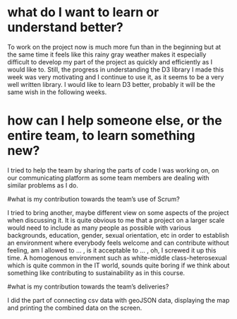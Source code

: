 
# what do I want to learn or understand better?

To work on the project now is much more fun than in the beginning but at the same time it feels like this rainy gray weather makes it especially difficult to develop my part of the project as quickly and efficiently as I would like to. Still, the progress in understanding the D3 library I made this week was very motivating and I continue to use it, as it seems to be a very well written library. I would like to learn D3 better, probably it will be the same wish in the following weeks.

# how can I help someone else, or the entire team, to learn something new?

I tried to help the team by sharing the parts of code I was working on, on our communicating platform as some team members are dealing with similar problems as I do.

#what is my contribution towards the team’s use of Scrum?

I tried to bring another, maybe different view on some aspects of the project when discussing it. It is quite obvious to me that a project on a larger scale would need to include as many people as possible with various backgrounds, education, gender, sexual orientation, etc in order to establish an environment where everybody feels welcome and can contribute without feeling, am I allowed to ... , is it acceptable to ... , oh, I screwed it up this time. A homogenous environment such as white-middle class-heterosexual which is quite common in the IT world, sounds quite boring if we think about something like contributing to sustainability as in this course.

#what is my contribution towards the team’s deliveries?

I did the part of connecting csv data with geoJSON data, displaying the map and printing the combined data on the screen.
